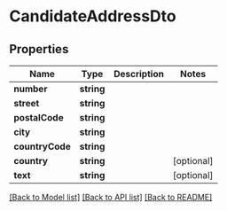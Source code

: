 # CandidateAddressDto

## Properties
Name | Type | Description | Notes
------------ | ------------- | ------------- | -------------
**number** | **string** |  | 
**street** | **string** |  | 
**postalCode** | **string** |  | 
**city** | **string** |  | 
**countryCode** | **string** |  | 
**country** | **string** |  | [optional] 
**text** | **string** |  | [optional] 

[[Back to Model list]](../../README.md#documentation-for-models) [[Back to API list]](../../README.md#documentation-for-api-endpoints) [[Back to README]](../../README.md)

